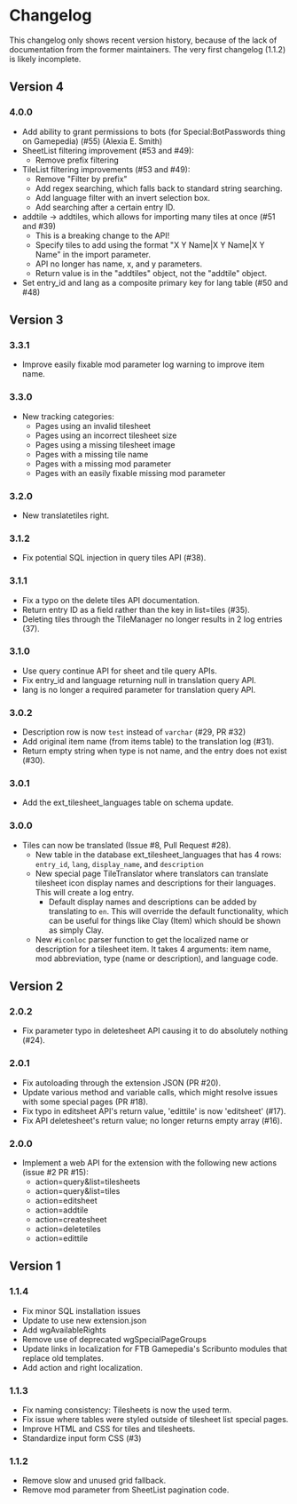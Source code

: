 # Changelog
This changelog only shows recent version history, because of the lack of documentation from the former maintainers. The very first changelog (1.1.2) is likely incomplete.

## Version 4
### 4.0.0
* Add ability to grant permissions to bots (for Special:BotPasswords thing on Gamepedia) (#55) (Alexia E. Smith)
* SheetList filtering improvement (#53 and #49):
  * Remove prefix filtering
* TileList filtering improvements (#53 and #49):
  * Remove "Filter by prefix"
  * Add regex searching, which falls back to standard string searching.
  * Add language filter with an invert selection box.
  * Add searching after a certain entry ID.
* addtile -> addtiles, which allows for importing many tiles at once (#51 and #39)
  * This is a breaking change to the API!
  * Specify tiles to add using the format "X Y Name|X Y Name|X Y Name" in the import parameter.
  * API no longer has name, x, and y parameters.
  * Return value is in the "addtiles" object, not the "addtile" object.
* Set entry_id and lang as a composite primary key for lang table (#50 and #48)

## Version 3
### 3.3.1
* Improve easily fixable mod parameter log warning to improve item name.

### 3.3.0
* New tracking categories:
  * Pages using an invalid tilesheet
  * Pages using an incorrect tilesheet size
  * Pages using a missing tilesheet image
  * Pages with a missing tile name
  * Pages with a missing mod parameter
  * Pages with an easily fixable missing mod parameter

### 3.2.0
* New translatetiles right.

### 3.1.2
* Fix potential SQL injection in query tiles API (#38).

### 3.1.1
* Fix a typo on the delete tiles API documentation.
* Return entry ID as a field rather than the key in list=tiles (#35).
* Deleting tiles through the TileManager no longer results in 2 log entries (37).

### 3.1.0
* Use query continue API for sheet and tile query APIs.
* Fix entry_id and language returning null in translation query API.
* lang is no longer a required parameter for translation query API.

### 3.0.2
* Description row is now `test` instead of `varchar` (#29, PR #32)
* Add original item name (from items table) to the translation log (#31).
* Return empty string when type is not name, and the entry does not exist (#30).

### 3.0.1
* Add the ext_tilesheet_languages table on schema update.

### 3.0.0
* Tiles can now be translated (Issue #8, Pull Request #28).
  * New table in the database ext_tilesheet_languages that has 4 rows: `entry_id`, `lang`, `display_name`, and `description`
  * New special page TileTranslator where translators can translate tilesheet icon display names and descriptions for their languages. This will create a log entry.
    * Default display names and descriptions can be added by translating to `en`. This will override the default functionality, which can be useful for things like Clay (Item) which should be shown as simply Clay.
  * New `#iconloc` parser function to get the localized name or description for a tilesheet item. It takes 4 arguments: item name, mod abbreviation, type (name or description), and language code.


## Version 2
### 2.0.2
* Fix parameter typo in deletesheet API causing it to do absolutely nothing (#24).

### 2.0.1
* Fix autoloading through the extension JSON (PR #20).
* Update various method and variable calls, which might resolve issues with some special pages (PR #18).
* Fix typo in editsheet API's return value, 'edittile' is now 'editsheet' (#17).
* Fix API deletesheet's return value; no longer returns empty array (#16).

### 2.0.0
* Implement a web API for the extension with the following new actions (issue #2 PR #15):
  * action=query&list=tilesheets
  * action=query&list=tiles
  * action=editsheet
  * action=addtile
  * action=createsheet
  * action=deletetiles
  * action=edittile

## Version 1
### 1.1.4
* Fix minor SQL installation issues
* Update to use new extension.json
* Add wgAvailableRights
* Remove use of deprecated wgSpecialPageGroups
* Update links in localization for FTB Gamepedia's Scribunto modules that replace old templates.
* Add action and right localization.

### 1.1.3
* Fix naming consistency: Tilesheets is now the used term.
* Fix issue where tables were styled outside of tilesheet list special pages.
* Improve HTML and CSS for tiles and tilesheets.
* Standardize input form CSS (#3)

### 1.1.2
* Remove slow and unused grid fallback.
* Remove mod parameter from SheetList pagination code.
